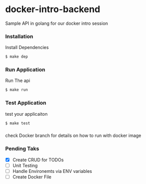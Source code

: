 # docker-intro-backend
Sample API in golang for our docker intro session

### Installation

Install Dependencies 
``` bash
$ make dep
```


### Run Application

Run The api
``` bash
$ make run
```


### Test Application

test your applicaiton
``` bash
$ make test
```

###
check Docker branch for details on how to run with docker image

### Pending Taks

- [x] Create CRUD for TODOs
- [ ] Unit Testing
- [ ] Handle Environemts via ENV variables
- [ ] Create Docker File